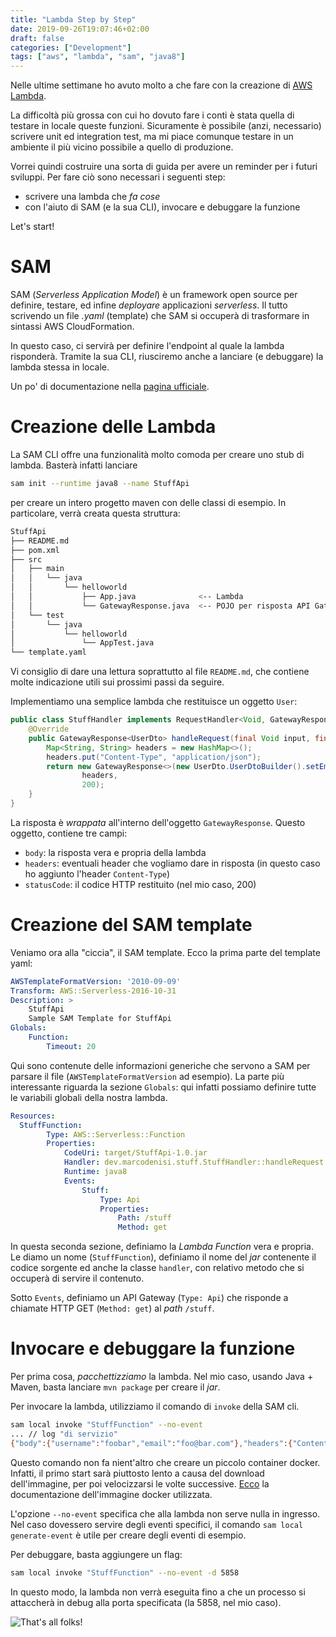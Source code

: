 ```yaml
---
title: "Lambda Step by Step"
date: 2019-09-26T19:07:46+02:00
draft: false
categories: ["Development"]
tags: ["aws", "lambda", "sam", "java8"]
---
```


Nelle ultime settimane ho avuto molto a che fare con la creazione di [AWS Lambda](https://aws.amazon.com/it/lambda/). 

La difficoltà più grossa con cui ho dovuto fare i conti è stata quella di testare in locale queste funzioni. Sicuramente è possibile (anzi, necessario) scrivere unit ed integration test, ma mi piace comunque testare in un ambiente il più vicino possibile a quello di produzione.

Vorrei quindi costruire una sorta di guida per avere un reminder per i futuri sviluppi. Per fare ciò sono necessari i seguenti step:

- scrivere una lambda che *fa cose*
- con l'aiuto di SAM (e la sua CLI), invocare e debuggare la funzione

Let's start!

# SAM
SAM (*Serverless Application Model*) è un framework open source per definire, testare, ed infine *deployare* applicazioni *serverless*. Il tutto scrivendo un file *.yaml* (template) che SAM si occuperà di trasformare in sintassi AWS CloudFormation.

In questo caso, ci servirà per definire l'endpoint al quale la lambda risponderà. Tramite la sua CLI, riusciremo anche a lanciare (e debuggare) la lambda stessa in locale.

Un po' di documentazione nella [pagina ufficiale](https://aws.amazon.com/it/serverless/sam/).

# Creazione delle Lambda

La SAM CLI offre una funzionalità molto comoda per creare uno stub di lambda. Basterà infatti lanciare 
```bash
sam init --runtime java8 --name StuffApi
```
per creare un intero progetto maven con delle classi di esempio. In particolare, verrà creata questa struttura:
```bash
StuffApi
├── README.md 
├── pom.xml
├── src
│   ├── main
│   │   └── java
│   │       └── helloworld
│   │           ├── App.java              <-- Lambda
│   │           └── GatewayResponse.java  <-- POJO per risposta API Gateway 
│   └── test
│       └── java
│           └── helloworld
│               └── AppTest.java
└── template.yaml
```
Vi consiglio di dare una lettura soprattutto al file `README.md`, che contiene molte indicazione utili sui prossimi passi da seguire.

Implementiamo una semplice lambda che restituisce un oggetto `User`:
```java 
public class StuffHandler implements RequestHandler<Void, GatewayResponse<UserDto>> {
    @Override
    public GatewayResponse<UserDto> handleRequest(final Void input, final Context context) {
        Map<String, String> headers = new HashMap<>();
        headers.put("Content-Type", "application/json");
        return new GatewayResponse<>(new UserDto.UserDtoBuilder().setEmail("foo@bar.com").setUsername("foobar").build(),
                headers,
                200);
    }
}
```
La risposta è *wrappata* all'interno dell'oggetto `GatewayResponse`. Questo oggetto, contiene tre campi:

- `body`: la risposta vera e propria della lambda
- `headers`: eventuali header che vogliamo dare in risposta (in questo caso ho aggiunto l'header `Content-Type`)
- `statusCode`: il codice HTTP restituito (nel mio caso, 200)

# Creazione del SAM template
Veniamo ora alla "ciccia", il SAM template. Ecco la prima parte del template yaml:
```yaml
AWSTemplateFormatVersion: '2010-09-09'
Transform: AWS::Serverless-2016-10-31
Description: >
    StuffApi
    Sample SAM Template for StuffApi
Globals:
    Function:
        Timeout: 20
```
Qui sono contenute delle informazioni generiche che servono a SAM per parsare il file (`AWSTemplateFormatVersion` ad esempio). La parte più interessante riguarda la sezione `Globals`: qui infatti possiamo definire tutte le variabili globali della nostra lambda.
```yaml
Resources:
  StuffFunction:
        Type: AWS::Serverless::Function
        Properties:
            CodeUri: target/StuffApi-1.0.jar
            Handler: dev.marcodenisi.stuff.StuffHandler::handleRequest
            Runtime: java8
            Events:
                Stuff:
                    Type: Api
                    Properties:
                        Path: /stuff
                        Method: get
```
In questa seconda sezione, definiamo la *Lambda Function* vera e propria. Le diamo un nome (`StuffFunction`), definiamo il nome del *jar* contenente il codice sorgente ed anche la classe `handler`, con relativo metodo che si occuperà di servire il contenuto.

Sotto `Events`, definiamo un API Gateway (`Type: Api`) che risponde a chiamate HTTP GET (`Method: get`) al *path* `/stuff`.

# Invocare e debuggare la funzione

Per prima cosa, *pacchettizziamo* la lambda. Nel mio caso, usando Java + Maven, basta lanciare `mvn package` per creare il *jar*.

Per invocare la lambda, utilizziamo il comando di `invoke` della SAM cli.
```bash
sam local invoke "StuffFunction" --no-event
... // log "di servizio"
{"body":{"username":"foobar","email":"foo@bar.com"},"headers":{"Content-Type":"application/json"},"statusCode":200}
```
Questo comando non fa nient'altro che creare un piccolo container docker. Infatti, il primo start sarà piuttosto lento a causa del download dell'immagine, per poi velocizzarsi le volte successive. [Ecco](https://hub.docker.com/r/lambci/lambda/) la documentazione dell'immagine docker utilizzata.

L'opzione `--no-event` specifica che alla lambda non serve nulla in ingresso. Nel caso dovessero servire degli eventi specifici, il comando `sam local generate-event` è utile per creare degli eventi di esempio.

Per debuggare, basta aggiungere un flag:
```bash
sam local invoke "StuffFunction" --no-event -d 5858
```
In questo modo, la lambda non verrà eseguita fino a che un processo si attaccherà in debug alla porta specificata (la 5858, nel mio caso).

![That's all folks!](/gifs/thats_all_folks.gif)